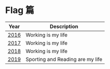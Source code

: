 # Flag 篇

| Year            | Description                      |
| --------------- | -------------------------------- |
| [2016](2016.md) | Working is my life               |
| [2017](2017.md) | Working is my life               |
| [2018](2018.md) | Working is my life               |
| [2019](2019.md) | Sporting and Reading are my life |
